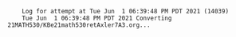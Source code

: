         Log for attempt at Tue Jun  1 06:39:48 PM PDT 2021 (14039)
        Tue Jun  1 06:39:48 PM PDT 2021 Converting 21MATH530/KBe21math530retAxler7A3.org...
